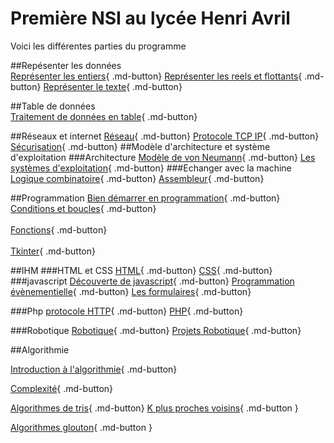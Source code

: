 # Première NSI au lycée Henri Avril




Voici les différentes parties du programme 

##Repésenter les données  
[Représenter les entiers](representation/base_numeration.html){ .md-button} [Représenter les reels et flottants](representation/reels_flottants.html){ .md-button} [Représenter le texte](representation/codage_texte.html){ .md-button}

##Table de données  
[Traitement de données en table](table_donnees/traitement_donnees.html){ .md-button}

##Réseaux et internet
[Réseau](archi/reseaux/reseau.html){ .md-button} [Protocole TCP IP](archi/reseaux/TCP_IP.html){ .md-button} [Sécurisation](archi/reseaux/securisation.html){ .md-button}
##Modèle d'architecture et système d'exploitation
###Architecture
[Modèle de von Neumann](archi/OS/vonneuman.html){ .md-button} [Les systèmes d'exploitation](archi/OS/OS.html){ .md-button} 
###Echanger avec la machine
[Logique combinatoire](archi/OS/logique_combinatoire.html){ .md-button}   [Assembleur](archi/OS/assembleur.html){ .md-button} 

##Programmation
[Bien démarrer en programmation](Programmation/demarrer.html){ .md-button} [Conditions et boucles](Programmation/boucle.html){ .md-button}  
</br>
[Fonctions](Programmation/fonction.html){ .md-button}  
</br>
[Tkinter](Programmation/tkinter.html){ .md-button} 

##IHM
###HTML et CSS
[HTML](IHM/html/html.html){ .md-button} [CSS](IHM/html/css.html){ .md-button}
###javascript
[Découverte de javascript](IHM/javascript/exo_js.html){ .md-button} [Programmation évènementielle](IHM/javascript/programmation_evenementielle.html){ .md-button} [Les formulaires](IHM/javascript/formulaire.html){ .md-button}


###Php
[protocole HTTP](IHM/PHP/Protocole_HTTP.html){ .md-button} [PHP](IHM/PHP/TP_php.html){ .md-button}

###Robotique
[Robotique](IHM/robotique/robotique.html){ .md-button}	[Projets Robotique](IHM/robotique/projets.html){ .md-button}

##Algorithmie

[Introduction à l'algorithmie](algorithmie/intro_algo.html){ .md-button} 

[Complexité](algorithmie/complexite.html){ .md-button}  

[Algorithmes de tris](algorithmie/tris.html){ .md-button}  [K plus proches voisins](algorithmie/knn.html){ .md-button }   

[Algorithmes glouton](algorithmie/glouton.html){ .md-button }   


